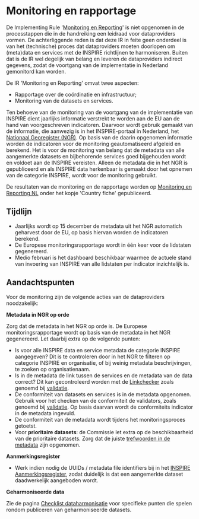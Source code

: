 # Monitoring en rapportage

De Implementing Rule '<a href="https://inspire.ec.europa.eu/monitoring-and-reporting/69" target="_blank">Monitoring en Reporting</a>' is niet opgenomen in de processtappen die in de handreiking een leidraad voor dataproviders vormen. De achterliggende reden is dat deze IR in feite geen onderdeel is van het (technische) proces dat dataproviders moeten doorlopen om (meta)data en services met de INSPIRE richtlijnen te harmoniseren. Buiten dat is de IR wel degelijk van belang en leveren de dataproviders indirect gegevens, zodat de voortgang van de implementatie in Nederland gemonitord kan worden.

De IR 'Monitoring en Reporting' omvat twee aspecten:
- Rapportage over de coördinatie en infrastructuur;
- Monitoring van de datasets en services.

Ten behoeve van de monitoring van de voortgang van de implementatie van INSPIRE dient jaarlijks informatie verstrekt te worden aan de EU aan de hand van voorgeschreven indicatoren. Daarvoor wordt gebruik gemaakt van de informatie, die aanwezig is in het INSPIRE-portaal in Nederland, het [Nationaal Georegister (NGR)](#nationaal-georegister). Op basis van de daarin opgenomen informatie worden de indicatoren voor de monitoring geautomatiseerd afgeleid en berekend. Het is voor de monitoring van belang dat de metadata van alle aangemerkte datasets en bijbehorende services goed bijgehouden wordt en voldoet aan de INSPIRE vereisten. Alleen de metadata die in het NGR is gepubliceerd en als INSPIRE data herkenbaar is gemaakt door het opnemen van de categorie INSPIRE, wordt voor de monitoring gebruikt. 

De resultaten van de monitoring en de rapportage worden op <a href="https://inspire.ec.europa.eu/mr/NL/69" target="_blank">Monitoring en Reporting NL</a> onder het kopje 'Country fiche' gepubliceerd.

## Tijdlijn

- Jaarlijks wordt op 15 december de metadata uit het NGR automatich geharvest door de EU, op basis hiervan worden de indicatoren berekend.
- De Europese monitoringsrapportage wordt in één keer voor de lidstaten gegenereerd.
- Medio februari is het dashboard beschikbaar waarmee de actuele stand van invoering van INSPIRE van alle lidstaten per indicator inzichtelijk is.

## Aandachtspunten

Voor de monitoring zijn de volgende acties van de dataproviders noodzakelijk:

**Metadata in NGR op orde**

Zorg dat de metadata in het NGR op orde is. De Europese monitoringsrapportage wordt op basis van de metadata in het NGR gegenereerd. Let daarbij extra op de volgende punten:
- Is voor alle INSPIRE data en service metadata de categorie INSPIRE aangegeven? Dit is te controleren door in het NGR te filteren op categorie INSPIRE en organisatie, of bij weinig metadata beschrijvingen, te zoeken op organisatienaam.
- Is in de metadata de link tussen de services en de metadata van de data correct? Dit kan gecontroleerd worden met de [Linkchecker](#link-checker) zoals genoemd bij [validatie](#validatie).
- De conformiteit van datasets en services is in de metadata opgenomen. Gebruik voor het checken van de conformiteit de validators, zoals genoemd bij [validatie](#validatie). Op basis daarvan wordt de conformiteits indicator in de metadata ingevuld.
- De conformiteit van de metadata wordt tijdens het monitoringsproces getoetst.
- Voor **prioritaire datasets**: de Commissie let extra op de beschikbaarheid van de prioritaire datasets. Zorg dat de juiste [trefwoorden in de metadata](#metadata-van-prioritaire-datasets) zijn opgenomen.


**Aanmerkingsregister**

- Werk indien nodig de UUIDs / metadata file identifiers bij in het <a href="https://inspireaanmerking.nl/" target="_blank">INSPIRE Aanmerkingsregister</a>, zodat duidelijk is dat een aangemerkte dataset daadwerkelijk aangeboden wordt.

**Geharmoniseerde data**

Zie de pagina [Checklist dataharmonisatie](#checklist-dataharmonisatie) voor specifieke punten die spelen rondom publiceren van geharmoniseerde datasets.
